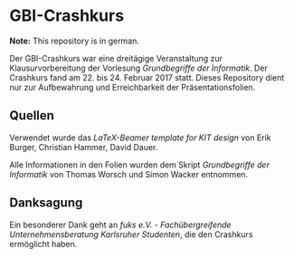 # GBI-Crashkurs

**Note:** This repository is in german.

Der GBI-Crashkurs war eine dreitägige Veranstaltung zur Klausurvorbereitung der Vorlesung *Grundbegriffe der Informatik*. Der Crashkurs fand am 22. bis 24. Februar 2017 statt. Dieses Repository dient nur zur Aufbewahrung und Erreichbarkeit der Präsentationsfolien.

## Quellen

Verwendet wurde das *LaTeX-Beamer template for KIT design* von Erik Burger, Christian Hammer, David Dauer.

Alle Informationen in den Folien wurden dem Skript *Grundbegriffe der Informatik* von Thomas Worsch und Simon Wacker entnommen.

## Danksagung

Ein besonderer Dank geht an *fuks e.V. - Fachübergreifende Unternehmensberatung Karlsruher Studenten*, die den Crashkurs ermöglicht haben.

